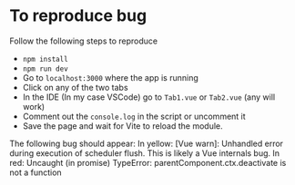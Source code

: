# To reproduce bug

Follow the following steps to reproduce

- `npm install`
- `npm run dev`
- Go to `localhost:3000` where the app is running
- Click on any of the two tabs
- In the IDE (In my case VSCode) go to `Tab1.vue` or `Tab2.vue` (any will work)
- Comment out the `console.log` in the script or uncomment it
- Save the page and wait for Vite to reload the module.

The following bug should appear:
In yellow: [Vue warn]: Unhandled error during execution of scheduler flush. This is likely a Vue internals bug.
In red: Uncaught (in promise) TypeError: parentComponent.ctx.deactivate is not a function
